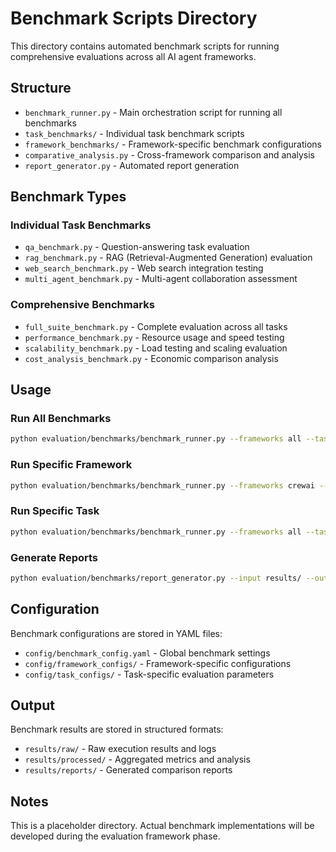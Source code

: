 # Benchmark Scripts Directory

This directory contains automated benchmark scripts for running comprehensive evaluations across all AI agent frameworks.

## Structure

- `benchmark_runner.py` - Main orchestration script for running all benchmarks
- `task_benchmarks/` - Individual task benchmark scripts
- `framework_benchmarks/` - Framework-specific benchmark configurations
- `comparative_analysis.py` - Cross-framework comparison and analysis
- `report_generator.py` - Automated report generation

## Benchmark Types

### Individual Task Benchmarks
- `qa_benchmark.py` - Question-answering task evaluation
- `rag_benchmark.py` - RAG (Retrieval-Augmented Generation) evaluation
- `web_search_benchmark.py` - Web search integration testing
- `multi_agent_benchmark.py` - Multi-agent collaboration assessment

### Comprehensive Benchmarks
- `full_suite_benchmark.py` - Complete evaluation across all tasks
- `performance_benchmark.py` - Resource usage and speed testing
- `scalability_benchmark.py` - Load testing and scaling evaluation
- `cost_analysis_benchmark.py` - Economic comparison analysis

## Usage

### Run All Benchmarks
```bash
python evaluation/benchmarks/benchmark_runner.py --frameworks all --tasks all
```

### Run Specific Framework
```bash
python evaluation/benchmarks/benchmark_runner.py --frameworks crewai --tasks all
```

### Run Specific Task
```bash
python evaluation/benchmarks/benchmark_runner.py --frameworks all --tasks qa
```

### Generate Reports
```bash
python evaluation/benchmarks/report_generator.py --input results/ --output reports/
```

## Configuration

Benchmark configurations are stored in YAML files:
- `config/benchmark_config.yaml` - Global benchmark settings
- `config/framework_configs/` - Framework-specific configurations
- `config/task_configs/` - Task-specific evaluation parameters

## Output

Benchmark results are stored in structured formats:
- `results/raw/` - Raw execution results and logs
- `results/processed/` - Aggregated metrics and analysis
- `results/reports/` - Generated comparison reports

## Notes

This is a placeholder directory. Actual benchmark implementations will be developed during the evaluation framework phase.
